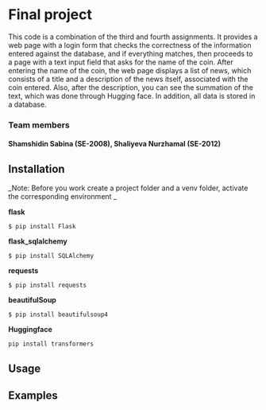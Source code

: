 # Final project
This code is a combination of the third and fourth assignments.
It provides a web page with a login form that checks the correctness of the information entered against the database, and if everything matches, then proceeds to a page with a text input field that asks for the name of the coin. After entering the name of the coin, the web page displays a list of news, which consists of a title and a description of the news itself, associated with the coin entered. Also, after the description, you can see the summation of the text, which was done through Hugging face. In addition, all data is stored in a database.

### Team members 
#### Shamshidin Sabina (SE-2008), Shaliyeva Nurzhamal (SE-2012)



## Installation 
_Note: Before you work create a project folder and a venv folder, activate the corresponding environment
_

**flask**
```
$ pip install Flask

```

**flask_sqlalchemy**
```
$ pip install SQLAlchemy

```

**requests**
```
$ pip install requests

```

**beautifulSoup**
```
$ pip install beautifulsoup4

```

**Huggingface** 
```
pip install transformers

```



## Usage



## Examples 
